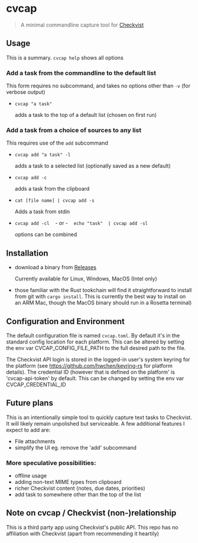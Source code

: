 # cvcap 
> A minimal commandline capture tool for [Checkvist](https://checkvist.com)

## Usage
This is a summary. `cvcap help` shows all options
### Add a task from the commandline to the default list
  This form requires no subcommand, and takes no options other than `-v` (for verbose output)

* `cvcap "a task"` 

  adds a task to the top of a default list (chosen on first run)


### Add a task from a choice of sources to any list
This requires use of the `add` subcommand
* `cvcap add "a task" -l` 

  adds a task to a selected list (optionally saved as a new default)
* `cvcap add -c`

  adds a task from the clipboard
* `cat [file name] | cvcap add -s`
  
   Adds a task from stdin

* `cvcap add -cl` &nbsp;&nbsp;  - or - &nbsp;&nbsp;   `echo "task"  | cvcap add -sl`

   options can be combined

## Installation
* download a binary from [ Releases ](https://github.com/crispinb/cvcap/releases)
    
    Currently available for Linux, Windows, MacOS (Intel only)

* those familiar with the Rust tookchain will find it straightforward to install from git with `cargo install`. This is currently the best way to install on an ARM Mac, though the MacOS binary should run in a Rosetta terminal)

## Configuration and Environment

The default configuration file is named `cvcap.toml`. By default it's in the standard config location for each platform.
This can be altered by setting the env var CVCAP_CONFIG_FILE_PATH to the full desired path to the file.

The Checkvist API login is stored in the logged-in user's system keyring for the platform (see https://github.com/hwchen/keyring-rs for platform details).
The credential ID (however that is defined on the platform' is 'cvcap-api-token' by default. This can be changed by setting the env var CVCAP_CREDENTIAL_ID


## Future plans
This is an intentionally simple tool to quickly capture text tasks to Checkvist. It will likely remain unpolished but serviceable. A few additional features I expect to add are:
* File attachments
* simplify the UI eg. remove the 'add' subcommand 

### More speculative possibilities:
* offline usage
* adding non-text MIME types from clipboard
* richer Checkvist content (notes, due dates, priorities) 
* add task to somewhere other than the top of the list

## Note on cvcap / Checkvist (non-)relationship
This is a third party app using Checkvist's public API. This repo has no affiliation with Checkvist (apart from recommending it heartily)

